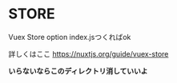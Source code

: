 # STORE

Vuex Store option
index.jsつくればok

詳しくはここ
https://nuxtjs.org/guide/vuex-store

**いらないならこのディレクトリ消していいよ**
